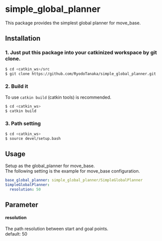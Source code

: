 # simple_global_planner
This package provides the simplest global planner for move_base.  

## Installation
### 1. Just put this package into your catkinized workspace by git clone.
```bash
$ cd <catkin_ws>/src
$ git clone https://github.com/RyodoTanaka/simple_global_planner.git
```

### 2. Build it
To use `catkin build` (catkin tools) is recommended.
```bash
$ cd <catkin_ws>
$ catkin build
```

### 3. Path setting
```bash
$ cd <catkin_ws>
$ source devel/setup.bash
```

## Usage
Setup as the global_planner for move_base.  
The following setting is the example for move_base configuration.
```yaml
base_global_planner: simple_global_planner/SimpleGlobalPlanner
SimpleGlobalPlanner:
  resolution: 50
```

## Parameter
#### resolution
The path resolution between start and goal points.  
default: 50
